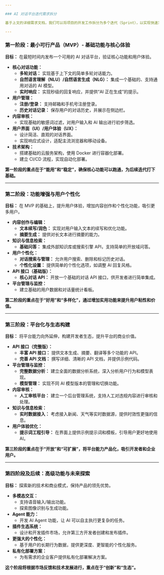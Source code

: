 ```yaml
---

### AI 对话平台迭代需求拆分

基于上文的详细需求文档，我们可以将项目的开发工作拆分为多个迭代（Sprint），以实现快速发布和持续改进。以下是一个建议的迭代规划，将核心功能放在早期，次要功能和扩展功能放在后期。

---
```


### 第一阶段：最小可行产品（MVP）- 基础功能与核心体验

**目标：** 在最短时间内发布一个可用的 AI 对话平台，验证核心功能和用户体验。

* **核心对话功能：**
    * **多轮对话：** 实现基于上下文的简单多轮对话能力。
    * **自然语言理解（NLU）/自然语言生成（NLG）：** 集成一个基础的、支持通用对话的 AI 模型。
    * **实时响应：** 实现秒级的回复响应，并提供“AI 正在生成”的提示。
* **用户管理：**
    * **注册/登录：** 支持邮箱和手机号注册登录。
    * **历史对话记录：** 保存用户的对话历史，并展示在侧边栏。
* **内容审核：**
    * 实现基础的敏感词过滤，对用户输入和 AI 输出进行初步筛选。
* **用户界面（UI）/用户体验（UX）：**
    * 设计简洁、直观的对话界面。
    * 实现响应式设计，适配主流浏览器和移动设备。
* **技术架构：**
    * 搭建基础的云服务架构，使用 Docker 进行容器化部署。
    * 建立 CI/CD 流程，实现自动化部署。

**第一阶段的重点在于“能用”和“稳定”，确保核心功能可以跑通，为后续迭代打下基础。**

---

### 第二阶段：功能增强与用户个性化

**目标：** 在 MVP 的基础上，提升用户体验，增加内容创作和个性化功能，吸引更多用户。

* **内容创作与编辑：**
    * **文本续写/润色：** 实现对用户输入文本的续写和优化功能。
    * **摘要生成：** 提供对长文本进行摘要的能力。
* **知识与信息检索：**
    * **基础问答：** 集成外部知识库或搜索引擎 API，支持简单的开放域问答。
* **用户个性化：**
    * **对话搜索与管理：** 允许用户搜索、删除和标记历史对话。
    * **个性化设置：** 提供简单的个性化选项，如调整 AI 回复风格。
* **API 接口（基础版）：**
    * **核心对话 API：** 开放一个基础的对话 API 接口，供开发者进行简单集成。
* **平台管理与监控：**
    * 建立基础的用户数据和对话量统计看板。

**第二阶段的重点在于“好用”和“多样化”，通过增加实用功能来提升用户粘性和价值。**

---

### 第三阶段：平台化与生态构建

**目标：** 将平台能力向外延伸，构建开发者生态，提升平台的商业价值。

* **API 接口（完整版）：**
    * **丰富 API 接口：** 提供文本生成、摘要、翻译等多个功能的 API。
    * **完善 API 文档：** 撰写详细、清晰的 API 文档，并提供示例代码。
* **平台管理与监控：**
    * **完整数据分析：** 建立全面的数据分析系统，深入分析用户行为和模型表现。
    * **模型管理：** 实现不同 AI 模型版本的管理和切换功能。
* **内容审核：**
    * **人工审核平台：** 建立一个后台管理系统，支持人工对违规内容进行审核和处理。
* **知识与信息检索：**
    * **实时数据接入：** 考虑接入新闻、天气等实时数据源，提供时效性更强的信息。
* **用户体验优化：**
    * **提示词工程引导：** 在界面上提供示例提示词和模板，引导用户更好地使用 AI。

**第三阶段的重点在于“开放”和“可扩展”，将平台能力产品化，吸引开发者和企业用户。**

---

### 第四阶段及后续：高级功能与未来探索

**目标：** 探索新的技术和商业模式，保持产品的领先优势。

* **多模态交互：**
    * 支持语音输入/输出功能。
    * 探索图像识别与生成功能。
* **Agent 能力：**
    * 开发 AI Agent 功能，让 AI 可以自主执行更复杂的任务。
* **插件生态系统：**
    * 设计和开发插件市场，允许第三方开发者创建和发布插件。
* **更强大的个性化：**
    * 基于用户的长期行为数据，提供更深度、更智能的个性化服务。
* **私有化部署方案：**
    * 为有需求的企业客户提供私有化部署解决方案。

**这个阶段将根据市场反馈和技术发展进行，重点在于“创新”和“生态”。**